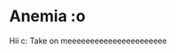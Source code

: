 # Anemia :o
<html>
  <head>
    <title>   Tarea </title>  
  </head>
  <body>
    
   Hii c:
   Take on meeeeeeeeeeeeeeeeeeeeee
   
  </body>
